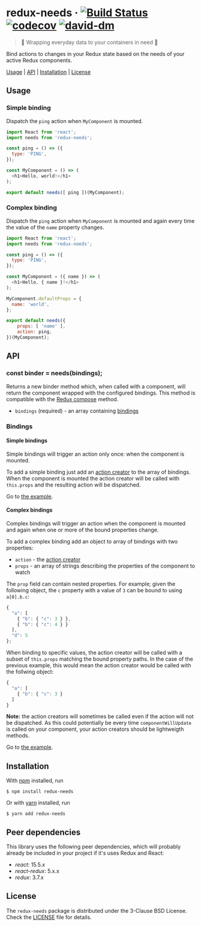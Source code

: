 # redux-needs &middot; [![Build Status](https://travis-ci.org/LUKKIEN/redux-needs.svg?branch=master)](https://travis-ci.org/LUKKIEN/redux-needs) [![codecov](https://codecov.io/gh/LUKKIEN/redux-needs/branch/master/graph/badge.svg)](https://codecov.io/gh/LUKKIEN/redux-needs) [![david-dm](https://david-dm.org/LUKKIEN/redux-needs.svg)](https://david-dm.org/LUKKIEN/redux-needs) 

> 🎁 Wrapping everyday data to your containers in need 🎁

Bind actions to changes in your Redux state based on the needs of your active
Redux components.

[Usage](#usage) |
[API](#api) |
[Installation](#installation) |
[License](#license)

## Usage

### Simple binding

Dispatch the `ping` action when `MyComponent` is mounted.

```js
import React from 'react';
import needs from 'redux-needs';

const ping = () => ({
  type: 'PING',
});

const MyComponent = () => (
  <h1>Hello, world!</h1>
);

export default needs([ ping ])(MyComponent);

```

### Complex binding

Dispatch the `ping` action when `MyComponent` is mounted and again every
time the value of the `name` property changes.

```js
import React from 'react';
import needs from 'redux-needs';

const ping = () => ({
  type: 'PING',
});

const MyComponent = ({ name }) => (
  <h1>Hello, { name }!</h1>
);

MyComponent.defaultProps = {
  name: 'world',
};

export default needs({
    props: [ 'name' ],
    action: ping,
})(MyComponent);

```

## API

### const binder = needs(bindings);

Returns a new binder method which, when called with a component, will return the
component wrapped with the configured bindings. This method is compatible with
the [Redux compose](http://redux.js.org/docs/api/compose.html#composefunctions)
method.

- `bindings` (required) - an array containing [bindings](#bindings)

### Bindings

#### Simple bindings

Simple bindings will trigger an action only once: when the component is mounted.

To add a simple binding just add an [action creator](http://redux.js.org/docs/basics/Actions.html#action-creators)
to the array of bindings. When the component is mounted the action creator will
be called with `this.props` and the resulting action will be dispatched.

Go to [the example](#simple-binding).

#### Complex bindings

Complex bindings will trigger an action when the component is mounted and again
when one or more of the bound properties change.

To add a complex binding add an object to array of bindings with two properties:
* `action` - the [action creator](http://redux.js.org/docs/basics/Actions.html#action-creators)
* `props` - an array of strings describing the properties of the component to
watch

The `prop` field can contain nested properties. For example; given the following
object, the `c` property with a value of `3` can be bound to using `a[0].b.c`:

```js
{
  "a": [
    { "b": { "c": 3 } },
    { "b": { "c": 4 } }
  ],
  "d": 5
};
```

When binding to specific values, the action creator will be called with a subset
of `this.props` matching the bound property paths. In the case of the previous
example, this would mean the action creator would be called with the follwing
object:

```js
{
  "a": [
    { "b": { "c": 3 }
  ]
}
```

**Note:** the action creators will sometimes be called even if the action will
not be dispatched. As this could potentially be every time `componentWillUpdate`
is called on your component, your action creators should be lightweigth methods.

Go to [the example](#complex-binding).

## Installation

With [npm](https://npmjs.org/) installed, run

```
$ npm install redux-needs
```

Or with [yarn](https://yarnpkg.com/) installed, run

```
$ yarn add redux-needs
```

## Peer dependencies

This library uses the following peer dependencies, which will probably already
be included in your project if it's uses Redux and React:

* _react_: 15.5.x
* _react-redux_: 5.x.x
* _redux_: 3.7.x

## License

The `redux-needs` package is distributed under the 3-Clause BSD License.
Check the [LICENSE](LICENSE) file for details.
